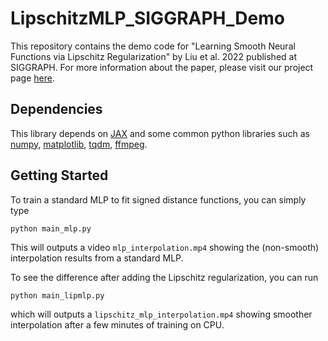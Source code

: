 # LipschitzMLP_SIGGRAPH_Demo
This repository contains the demo code for "Learning Smooth Neural Functions via Lipschitz Regularization" by Liu et al. 2022 published at SIGGRAPH. For more information about the paper, please visit our project page [here](https://nv-tlabs.github.io/lip-mlp/).

## Dependencies
This library depends on [JAX](https://github.com/google/jax) and some common python libraries such as [numpy](https://numpy.org), [matplotlib](https://matplotlib.org/stable/), [tqdm](https://tqdm.github.io), [ffmpeg](https://tqdm.github.io).

## Getting Started
To train a standard MLP to fit signed distance functions, you can simply type
```
python main_mlp.py
```
This will outputs a video `mlp_interpolation.mp4` showing the (non-smooth) interpolation results from a standard MLP.

To see the difference after adding the Lipschitz regularization, you can run
```
python main_lipmlp.py
```
which will outputs a `lipschitz_mlp_interpolation.mp4` showing smoother interpolation after a few minutes of training on CPU. 

